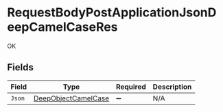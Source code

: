 # RequestBodyPostApplicationJsonDeepCamelCaseRes

OK


## Fields

| Field                                                             | Type                                                              | Required                                                          | Description                                                       |
| ----------------------------------------------------------------- | ----------------------------------------------------------------- | ----------------------------------------------------------------- | ----------------------------------------------------------------- |
| `Json`                                                            | [DeepObjectCamelCase](../../Models/Shared/DeepObjectCamelCase.md) | :heavy_minus_sign:                                                | N/A                                                               |